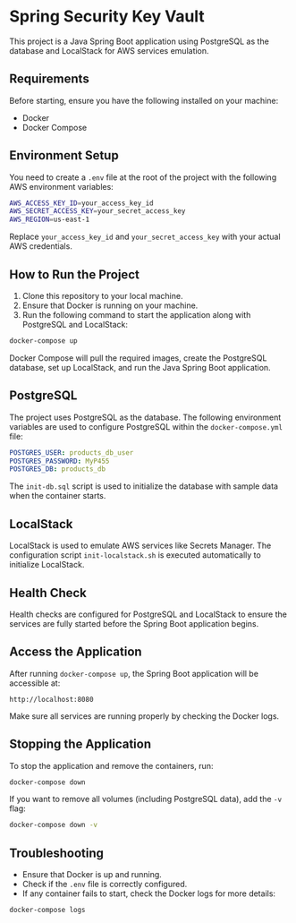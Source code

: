 
# Spring Security Key Vault

This project is a Java Spring Boot application using PostgreSQL as the database and LocalStack for AWS services emulation.

## Requirements

Before starting, ensure you have the following installed on your machine:

- Docker
- Docker Compose

## Environment Setup

You need to create a `.env` file at the root of the project with the following AWS environment variables:

```bash
AWS_ACCESS_KEY_ID=your_access_key_id
AWS_SECRET_ACCESS_KEY=your_secret_access_key
AWS_REGION=us-east-1
```

Replace `your_access_key_id` and `your_secret_access_key` with your actual AWS credentials.

## How to Run the Project

1. Clone this repository to your local machine.
2. Ensure that Docker is running on your machine.
3. Run the following command to start the application along with PostgreSQL and LocalStack:

```bash
docker-compose up
```

Docker Compose will pull the required images, create the PostgreSQL database, set up LocalStack, and run the Java Spring Boot application.

## PostgreSQL

The project uses PostgreSQL as the database. The following environment variables are used to configure PostgreSQL within the `docker-compose.yml` file:

```yaml
POSTGRES_USER: products_db_user
POSTGRES_PASSWORD: MyP455
POSTGRES_DB: products_db
```

The `init-db.sql` script is used to initialize the database with sample data when the container starts.

## LocalStack

LocalStack is used to emulate AWS services like Secrets Manager. The configuration script `init-localstack.sh` is executed automatically to initialize LocalStack.

## Health Check

Health checks are configured for PostgreSQL and LocalStack to ensure the services are fully started before the Spring Boot application begins.

## Access the Application

After running `docker-compose up`, the Spring Boot application will be accessible at:

```
http://localhost:8080
```

Make sure all services are running properly by checking the Docker logs.

## Stopping the Application

To stop the application and remove the containers, run:

```bash
docker-compose down
```

If you want to remove all volumes (including PostgreSQL data), add the `-v` flag:

```bash
docker-compose down -v
```

## Troubleshooting

- Ensure that Docker is up and running.
- Check if the `.env` file is correctly configured.
- If any container fails to start, check the Docker logs for more details:

```bash
docker-compose logs
```
